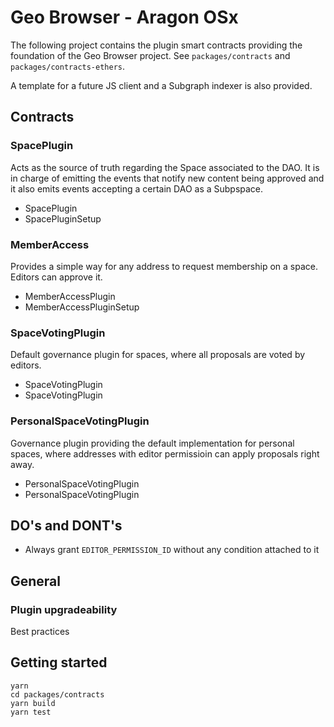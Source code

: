 # Geo Browser - Aragon OSx

The following project contains the plugin smart contracts providing the foundation of the Geo Browser project. See `packages/contracts` and `packages/contracts-ethers`.

A template for a future JS client and a Subgraph indexer is also provided.

## Contracts

### SpacePlugin

Acts as the source of truth regarding the Space associated to the DAO. It is in charge of emitting the events that notify new content being approved and it also emits events accepting a certain DAO as a Subpspace.

- SpacePlugin
- SpacePluginSetup

### MemberAccess

Provides a simple way for any address to request membership on a space. Editors can approve it.

- MemberAccessPlugin
- MemberAccessPluginSetup

### SpaceVotingPlugin

Default governance plugin for spaces, where all proposals are voted by editors.

- SpaceVotingPlugin
- SpaceVotingPlugin

### PersonalSpaceVotingPlugin

Governance plugin providing the default implementation for personal spaces, where addresses with editor permissioin can apply proposals right away.

- PersonalSpaceVotingPlugin
- PersonalSpaceVotingPlugin

## DO's and DONT's

- Always grant `EDITOR_PERMISSION_ID` without any condition attached to it

## General

### Plugin upgradeability

Best practices

## Getting started

```
yarn
cd packages/contracts
yarn build
yarn test
```
